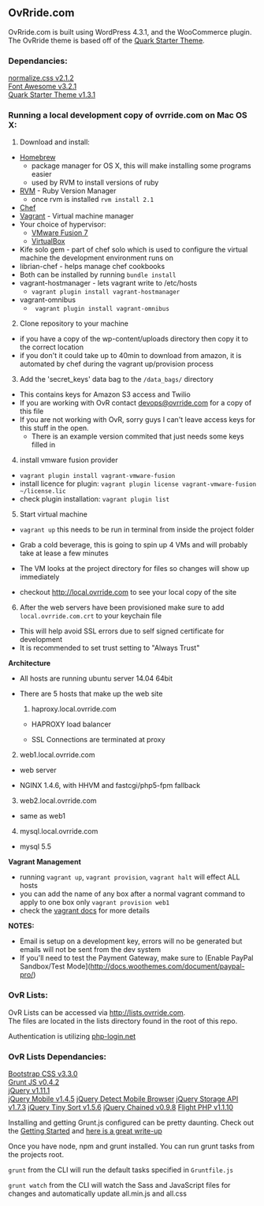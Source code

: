 ## OvRride.com

OvRride.com is built using WordPress 4.3.1, and the WooCommerce plugin. The OvRride theme is based off of the [Quark Starter Theme](http://quarktheme.com/).


### Dependancies:

[normalize.css v2.1.2](git.io/normalize)  
[Font Awesome v3.2.1](http://fortawesome.github.io/Font-Awesome/)  
[Quark Starter Theme v1.3.1](https://github.com/maddisondesigns/Quark)  

### Running a local development copy of ovrride.com on Mac OS X:

1. Download and install:
  - [Homebrew](http://brew.sh)
     - package manager for OS X, this will make installing some programs easier
     - used by RVM to install versions of ruby
  - [RVM](http://rvm.io) - Ruby Version Manager
    - once rvm is installed ```rvm install 2.1```
  - [Chef](https://downloads.getchef.com/chef-dk/mac/#/)
  - [Vagrant](http://vagrantup.com) - Virtual machine manager
  - Your choice of hypervisor:
    - [VMware Fusion 7](http://store.vmware.com/store/vmware/en_US/DisplayProductDetailsPage/ThemeID.2485600/productID.304322400)
    - [VirtualBox](http://virtualbox.org)
  - Kife solo gem - part of chef solo which is used to configure the virtual machine the development environment runs on
  - librian-chef - helps manage chef cookbooks
  - Both can be installed by running ```bundle install```
  - vagrant-hostmanager - lets vagrant write to /etc/hosts
    - ```vagrant plugin install vagrant-hostmanager```
  - vagrant-omnibus
    - ``` vagrant plugin install vagrant-omnibus```
2. Clone repository to your machine
  - if you have a copy of the wp-content/uploads directory then copy it to the correct location
  - if you don't it could take up to 40min to download from amazon, it is automated by chef during the vagrant up/provision process
3. Add the 'secret_keys' data bag to the ```/data_bags/``` directory
  - This contains keys for Amazon S3 access and Twilio
  - If you are working with OvR contact devops@ovrride.com for a copy of this file
  - If you are not working with OvR, sorry guys I can't leave access keys for this stuff in the open.
    - There is an example version commited that just needs some keys filled in
4. install vmware fusion provider
  - ```vagrant plugin install vagrant-vmware-fusion```
  - install licence for plugin: ```vagrant plugin license vagrant-vmware-fusion ~/license.lic```
  - check plugin installation: ```vagrant plugin list```
5. Start virtual machine
  - ```vagrant up``` this needs to be run in terminal from inside the project folder
  - Grab a cold beverage, this is going to spin up 4 VMs and will probably take at lease a few minutes

  - The VM looks at the project directory for files so changes will show up immediately
  - checkout http://local.ovrride.com to see your local copy of the site
6. After the web servers have been provisioned make sure to add ```local.ovrride.com.crt``` to your keychain file
  - This will help avoid SSL errors due to self signed certificate for development
  - It is recommended to set trust setting to "Always Trust"


**Architecture**

- All hosts are running ubuntu server 14.04 64bit

- There are 5 hosts that make up the web site
    
   1) haproxy.local.ovrride.com
      
   - HAPROXY load balancer
   
   - SSL Connections are terminated at proxy
	  
2) web1.local.ovrride.com
  
  - web server
  
  - NGINX 1.4.6, with HHVM and fastcgi/php5-fpm fallback
	  
3) web2.local.ovrride.com
      
  - same as web1
	  
4) mysql.local.ovrride.com
      
  - mysql 5.5
    

**Vagrant Management**
- running ```vagrant up```, ```vagrant provision```, ```vagrant halt``` will effect ALL hosts
- you can add the name of any box after a normal vagrant command to apply to one box only ```vagrant provision web1```
- check the [vagrant docs](http://docs.vagrantup.com/v2/multi-machine/) for more details

**NOTES:**
- Email is setup on a development key, errors will no be generated but emails will not be sent from the dev system
- If you'll need to test the Payment Gateway, make sure to (Enable PayPal Sandbox/Test Mode](http://docs.woothemes.com/document/paypal-pro/)

### OvR Lists:

OvR Lists can be accessed via http://lists.ovrride.com.  
The files are located in the lists directory found in the root of this repo.

Authentication is utilizing [php-login.net](http://php-login.net)

### OvR Lists Dependancies:

[Bootstrap CSS v3.3.0](http://getbootstrap.com/)  
[Grunt JS v0.4.2](http://gruntjs.com)  
[jQuery v1.11.1](http://jquery.com)  
[jQuery Mobile v1.4.5](http://jquerymobile.com/)
[jQuery Detect Mobile Browser](http://detectmobilebrowser.com/)
[jQuery Storage API v1.7.3](https://github.com/julien-maurel/jQuery-Storage-API)
[jQuery Tiny Sort v1.5.6](http://tinysort.sjeiti.com/)
[jQuery Chained v0.9.8](http://www.appelsiini.net/projects/chained)
[Flight PHP v1.1.10](http://http://flightphp.com/)


Installing and getting Grunt.js configured can be pretty daunting. Check out the [Getting Started](http://gruntjs.com/getting-started) and [here is a great write-up](http://blog.raddevon.com/becoming-self-sufficient-with-grunt-js/)

Once you have node, npm and grunt installed. You can run grunt tasks from the projects root.

`grunt` from the CLI will run the default tasks specified in `Gruntfile.js`

`grunt watch` from the CLI will watch the Sass and JavaScript files for changes and automatically update all.min.js and all.css
